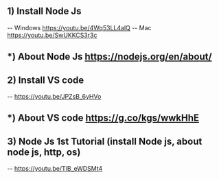 ## 1) Install Node Js
-- Windows https://youtu.be/4Wq53LL4alQ
-- Mac https://youtu.be/SwUKKCS3r3c

## *) About Node Js https://nodejs.org/en/about/


## 2) Install VS code
-- https://youtu.be/JPZsB_6yHVo

## *) About VS code https://g.co/kgs/wwkHhE

## 3) Node Js 1st Tutorial (install Node js, about node js, http, os)
-- https://youtu.be/TlB_eWDSMt4
